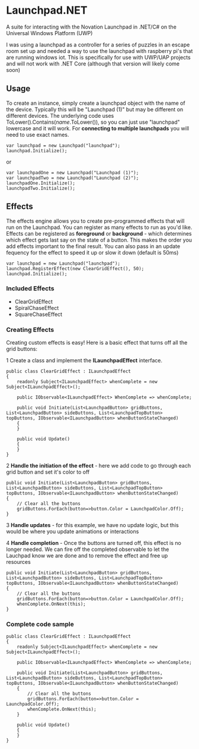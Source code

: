 # Launchpad.NET
A suite for interacting with the Novation Launchpad in .NET/C# on the Universal Windows Platform (UWP)

I was using a launchpad as a controller for a series of puzzles in an escape room set up and needed a way to use the launchpad with raspberry pi's that are running windows iot. This is specifically for use with UWP/UAP projects and will not work with .NET Core (although that version will likely come soon)

## Usage
To create an instance, simply create a launchpad object with the name of the device. Typically this will be "Launchpad (1)" but may be different on different devices. The underlying code uses ToLower().Contains(*name*.ToLower()), so you can just use "launchpad" lowercase and it will work. For **connecting to multiple launchpads** you will need to use exact names.
    
	var launchpad = new Launchpad("launchpad");
	launchpad.Initialize();

or

	var launchpadOne = new Launchpad("Launchpad (1)");
	var launchpadTwo = new Launchpad("Launchpad (2)");
	launchpadOne.Initialize();
	launchpadTwo.Initialize();

## Effects
The effects engine allows you to create pre-programmed effects that will run on the Launchpad. You can register as many effects to run as you'd like. Effects can be registered as **foreground** or **background** - which determines which effect gets last say on the state of a button. This makes the order you add effects important to the final result. You can also pass in an update fequency for the effect to speed it up or slow it down (default is 50ms)

	var launchpad = new Launchpad("launchpad");
	launchpad.RegisterEffect(new ClearGridEffect(), 50);
	launchpad.Initialize();

### Included Effects

* ClearGridEffect
* SpiralChaseEffect
* SquareChaseEffect

### Creating Effects

Creating custom effects is easy! Here is a basic effect that turns off all the grid buttons:

1 Create a class and implement the **ILaunchpadEffect** interface.

    public class ClearGridEffect : ILaunchpadEffect
    {
	    readonly Subject<ILaunchpadEffect> whenComplete = new Subject<ILaunchpadEffect>();

        public IObservable<ILaunchpadEffect> WhenComplete => whenComplete;

        public void Initiate(List<LaunchpadButton> gridButtons, List<LaunchpadButton> sideButtons, List<LaunchpadTopButton> topButtons, IObservable<ILaunchpadButton> whenButtonStateChanged)
        {        
        }

        public void Update()
        {            
        }
	}

2 **Handle the initiation of the effect** - here we add code to go through each grid button and set it's color to off

    public void Initiate(List<LaunchpadButton> gridButtons, List<LaunchpadButton> sideButtons, List<LaunchpadTopButton> topButtons, IObservable<ILaunchpadButton> whenButtonStateChanged)
    {        
        // Clear all the buttons
        gridButtons.ForEach(button=>button.Color = LaunchpadColor.Off);
    }

3 **Handle updates** - for this example, we have no update logic, but this would be where you update animations or interactions

4 **Handle completion** - Once the buttons are turned off, this effect is no longer needed. We can fire off the completed observable to let the Lauchpad know we are done and to remove the effect and free up resources

	public void Initiate(List<LaunchpadButton> gridButtons, List<LaunchpadButton> sideButtons, List<LaunchpadTopButton> topButtons, IObservable<ILaunchpadButton> whenButtonStateChanged)
    {        
        // Clear all the buttons
        gridButtons.ForEach(button=>button.Color = LaunchpadColor.Off);
        whenComplete.OnNext(this);
    }

### Complete code sample

	public class ClearGridEffect : ILaunchpadEffect
    {
	    readonly Subject<ILaunchpadEffect> whenComplete = new Subject<ILaunchpadEffect>();

        public IObservable<ILaunchpadEffect> WhenComplete => whenComplete;

        public void Initiate(List<LaunchpadButton> gridButtons, List<LaunchpadButton> sideButtons, List<LaunchpadTopButton> topButtons, IObservable<ILaunchpadButton> whenButtonStateChanged)
        {        
			// Clear all the buttons
			gridButtons.ForEach(button=>button.Color = LaunchpadColor.Off);
			whenComplete.OnNext(this);
        }

        public void Update()
        {            
        }
	}